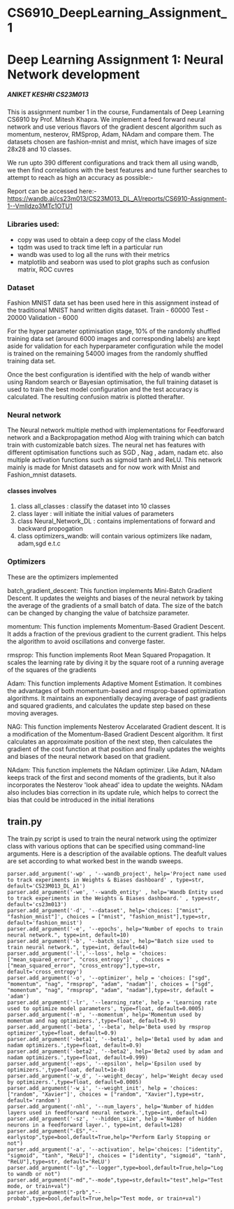 # CS6910_DeepLearning_Assignment_1

# Deep Learning Assignment 1: Neural Network development

##### ANIKET KESHRI CS23M013

This is assignment number 1 in the course, Fundamentals of Deep Learning CS6910 by Prof. Mitesh Khapra.
We implement a feed forward neural network and use verious flavors of the gradient descent algorithm such as momentum, nesterov, RMSprop, Adam, NAdam  and compare  them. The datasets chosen are fashion-mnist and mnist, which have images of size 28x28 and 10 classes.

We run upto 390 different configurations and track them all using wandb, we then find correlations with the best features and tune further searches to attempt to reach as high an accuracy as possible:-

Report can be accessed here:- https://wandb.ai/cs23m013/CS23M013_DL_A1/reports/CS6910-Assignment-1--Vmlldzo3MTc1OTU1


### Libraries used:
- copy was used to obtain a deep copy of the class Model
- tqdm was used to track time left in a particular run
- wandb was used to log all the runs with their metrics
- matplotlib and seaborn was used to plot graphs such as confusion matrix, ROC cuvres


### Dataset
Fashion MNIST data set has been used here in this assignment instead of the traditional MNIST hand written digits dataset. Train - 60000 Test - 20000 Validation - 6000

For the hyper parameter optimisation stage, 10% of the randomly shuffled training data set (around 6000 images and corresponding labels) are kept aside for validation for each hyperparameter configuration while the model is trained on the remaining 54000 images from the randomly shuffled training data set.

Once the best configuration is identified with the help of wandb wither using Random search or Bayesian optimisation, the full training dataset is used to train the best model configuration and the test accuracy is calculated. The resulting confusion matrix is plotted therafter.


### Neural network
The Neural network multiple method with implementations for Feedforward network and a Backpropagation method Alog with training which can batch train with customizable batch sizes. The neural net has features with different optimisation functions such as SGD , Nag , adam, nadam etc. also multiple activation functions such as sigmoid tanh and ReLU. This network mainly is made for Mnist datasets and for now work with Mnist and Fashion_mnist datasets.

#### classes involves

1. class all_classes : classify the dataset into 10 classes
2. class layer : will initiate the initial values of parameters 
3. class Neural_Network_DL : contains implementations of forward and backward propogation
4. class optimizers_wandb: will contain various optimizers like nadam, adam,sgd e.t.c

### Optimizers
These are the optimizers implemented

batch_gradient_descent: This function implements Mini-Batch Gradient Descent. It updates the weights and biases of the neural network by taking the average of the gradients of a small batch of data. The size of the batch can be changed by changing the value of batchsize parameter.

momentum: This function implements Momentum-Based Gradient Descent. It adds a fraction of the previous gradient to the current gradient. This helps the algorithm to avoid oscillations and converge faster.

rmsprop: This function implements Root Mean Squared Propagation. It scales the learning rate by diving it by the square root of a running average of the squares of the gradients

Adam: This function implements Adaptive Moment Estimation. It combines the advantages of both momentum-based and rmsprop-based optimization algorithms. It maintains an exponentially decaying average of past gradients and squared gradients, and calculates the update step based on these moving averages.

NAG: This function implements Nesterov Accelarated Gradient descent. It is a modification of the Momentum-Based Gradient Descent algorithm. It first calculates an approximate position of the next step, then calculates the gradient of the cost function at that position and finally updates the weights and biases of the neural network based on that gradient.

NAdam: This function implemets the NAdam optimizer. Like Adam, NAdam keeps track of the first and second moments of the gradients, but it also incorporates the Nesterov 'look ahead' idea to update the weights. NAdam also includes bias correction in its update rule, which helps to correct the bias that could be introduced in the initial iterations


## train.py

The train.py script is used to train the neural network using the optimizer class with various options that can be specified using command-line arguments. Here is a description of the available options. The deafult values are set according to what worked best in the wandb sweeps.

    parser.add_argument('-wp' , '--wandb_project', help='Project name used to track experiments in Weights & Biases dashboard' , type=str, default='CS23M013_DL_A1')
    parser.add_argument('-we', '--wandb_entity' , help='Wandb Entity used to track experiments in the Weights & Biases dashboard.' , type=str, default='cs23m013')
    parser.add_argument('-d', '--dataset', help='choices: ["mnist", "fashion_mnist"]', choices = ["mnist", "fashion_mnist"],type=str, default='fashion_mnist')
    parser.add_argument('-e', '--epochs', help="Number of epochs to train neural network.", type=int, default=10)
    parser.add_argument('-b', '--batch_size', help="Batch size used to train neural network.", type=int, default=64)
    parser.add_argument('-l','--loss', help = 'choices: ["mean_squared_error", "cross_entropy"]' , choices = ["mean_squared_error", "cross_entropy"],type=str, default='cross_entropy')
    parser.add_argument('-o', '--optimizer', help = 'choices: ["sgd", "momentum", "nag", "rmsprop", "adam", "nadam"]', choices = ["sgd", "momentum", "nag", "rmsprop", "adam", "nadam"],type=str, default = 'adam')
    parser.add_argument('-lr', '--learning_rate', help = 'Learning rate used to optimize model parameters', type=float, default=0.0005)
    parser.add_argument('-m', '--momentum', help='Momentum used by momentum and nag optimizers.',type=float, default=0.9)
    parser.add_argument('-beta', '--beta', help='Beta used by rmsprop optimizer',type=float, default=0.9)
    parser.add_argument('-beta1', '--beta1', help='Beta1 used by adam and nadam optimizers.',type=float, default=0.9)
    parser.add_argument('-beta2', '--beta2', help='Beta2 used by adam and nadam optimizers.',type=float, default=0.999)
    parser.add_argument('-eps', '--epsilon', help='Epsilon used by optimizers.',type=float, default=1e-8)
    parser.add_argument('-w_d', '--weight_decay', help='Weight decay used by optimizers.',type=float, default=0.0005)
    parser.add_argument('-w_i', '--weight_init', help = 'choices: ["random", "Xavier"]', choices = ["random", "Xavier"],type=str, default='random')
    parser.add_argument('-nhl', '--num_layers', help='Number of hidden layers used in feedforward neural network.',type=int, default=4)
    parser.add_argument('-sz', '--hidden_size', help ='Number of hidden neurons in a feedforward layer.', type=int, default=128)
    parser.add_argument("-ES","--earlystop",type=bool,default=True,help="Perform Early Stopping or not")
    parser.add_argument('-a', '--activation', help='choices: ["identity", "sigmoid", "tanh", "ReLU"]', choices = ["identity", "sigmoid", "tanh", "ReLU"],type=str, default='ReLU')
    parser.add_argument("-lg","--logger",type=bool,default=True,help="Log to wandb or not")
    parser.add_argument("-md","--mode",type=str,default="test",help="Test mode, or train+val")
    parser.add_argument("-prb","--probab",type=bool,default=True,help="Test mode, or train+val")
  
